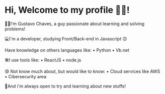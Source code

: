 # Hi, Welcome to my profile 👋😆!

🧑🏻I'm Gustavo Chaves, a guy passionate about learning and solving problems!

💻I'm a developer, studying Front/Back-end in Javascript 😊

Have knowledge on others languages like: 
  • Python 
  • Vb.net 

🛠I use tools like: 
  • ReactJS 
  • node.js 

😰 Not know much about, but would like to know: 
  • Cloud services like AWS 
  • Cibersecurity area

📍And i'm always open to try and learning about new stuffs!
